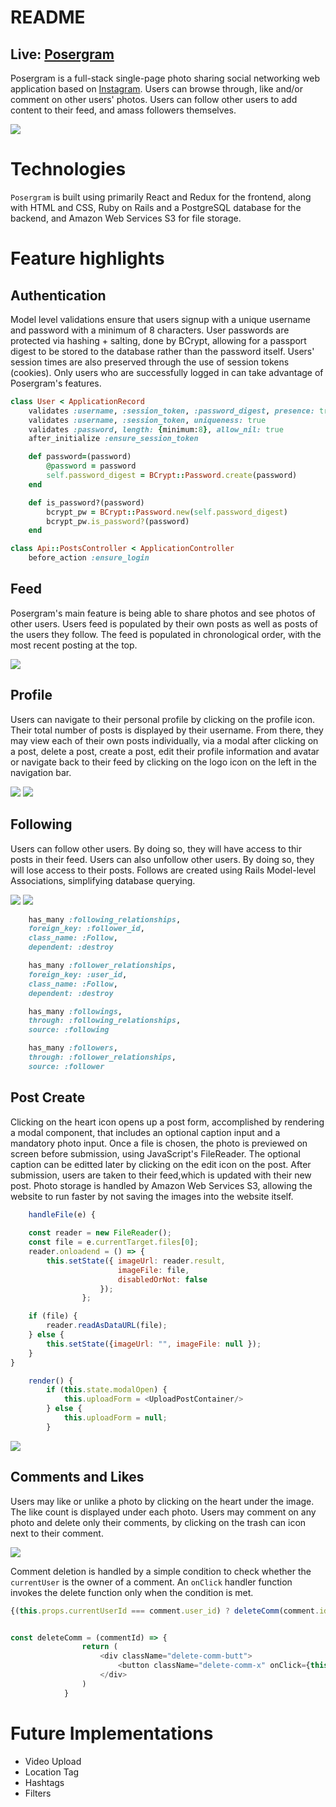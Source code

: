 # README

## Live: [Posergram](https://posergram.herokuapp.com "Posergram")

Posergram is a full-stack single-page photo sharing social networking web application based on [Instagram](https://www.instagram.com/ "Instagram"). Users can browse through, like and/or comment on other users' photos. Users can follow other users to add content to their feed, and amass followers themselves.

![](./readme_images/splash-page.png)

# Technologies

`Posergram` is built using primarily React and Redux for the frontend, along with HTML and CSS, Ruby on Rails and a PostgreSQL database for the backend, and Amazon Web Services S3 for file storage.

# Feature highlights

## Authentication

Model level validations ensure that users signup with a unique username and password with a minimum of 8 characters. User passwords are protected via hashing + salting, done by BCrypt, allowing for a passport digest to be stored to the database rather than the password itself. Users' session times are also preserved through the use of session tokens (cookies). Only users who are successfully logged in can take advantage of Posergram's features.

```ruby
class User < ApplicationRecord
    validates :username, :session_token, :password_digest, presence: true
    validates :username, :session_token, uniqueness: true
    validates :password, length: {minimum:8}, allow_nil: true
    after_initialize :ensure_session_token
```
```ruby
    def password=(password)
        @password = password
        self.password_digest = BCrypt::Password.create(password)
    end

    def is_password?(password)
        bcrypt_pw = BCrypt::Password.new(self.password_digest)
        bcrypt_pw.is_password?(password)
    end
```

```ruby
class Api::PostsController < ApplicationController
    before_action :ensure_login
```

## Feed

Posergram's main feature is being able to share photos and see photos of other users. Users feed is populated by their own posts as well as posts of the users they follow. The feed is populated in chronological order, with the most recent posting at the top.

![](./readme_images/feed.png)

## Profile

Users can navigate to their personal profile by clicking on the profile icon. Their total number of posts is displayed by their username. From there, they may view each of their own posts individually, via a modal after clicking on a post, delete a post, create a post, edit their profile information and avatar or navigate back to their feed by clicking on the logo icon on the left in the navigation bar.

![](./readme_images/profile-page.png)
![](./readme_images/post-show.png)

## Following

Users can follow other users. By doing so, they will have access to thir posts in their feed. Users can also unfollow other users. By doing so, they will lose access to their posts. Follows are created using Rails Model-level Associations, simplifying database querying.

![](./readme_images/follow.png)
![](./readme_images/following.png)

```ruby
    has_many :following_relationships,
    foreign_key: :follower_id,
    class_name: :Follow,
    dependent: :destroy

    has_many :follower_relationships,
    foreign_key: :user_id,
    class_name: :Follow,
    dependent: :destroy

    has_many :followings,
    through: :following_relationships,
    source: :following

    has_many :followers,
    through: :follower_relationships,
    source: :follower
```




## Post Create

Clicking on the heart icon opens up a post form, accomplished by rendering a modal component, that includes an optional caption input and a mandatory photo input. Once a file is chosen, the photo is previewed on screen before submission, using JavaScript's FileReader. The optional caption can be editted later by clicking on the edit icon on the post. After submission, users are taken to their feed,which is updated with their new post. Photo storage is handled by Amazon Web Services S3, allowing the website to run faster by not saving the images into the website itself.


```javascript
    handleFile(e) {
    
    const reader = new FileReader();
    const file = e.currentTarget.files[0];
    reader.onloadend = () => {
        this.setState({ imageUrl: reader.result, 
                        imageFile: file,
                        disabledOrNot: false
                    });
                };

    if (file) {
        reader.readAsDataURL(file);
    } else {
        this.setState({imageUrl: "", imageFile: null });
    }
}
```

```javascript
    render() {
        if (this.state.modalOpen) {
            this.uploadForm = <UploadPostContainer/>
        } else {
            this.uploadForm = null;
        }
```

![](./readme_images/post-upload.png)


## Comments and Likes

Users may like or unlike a photo by clicking on the heart under the image. The like count is displayed under each photo. Users may comment on any photo and delete only their comments, by clicking on the trash can icon next to their comment.

![](./readme_images/likes-n-comments.png)

Comment deletion is handled by a simple condition to check whether the `currentUser` is the owner of a comment. An `onClick` handler function invokes the delete function only when the condition is met.

```javascript
{(this.props.currentUserId === comment.user_id) ? deleteComm(comment.id) : ""}


const deleteComm = (commentId) => {
                return (
                    <div className="delete-comm-butt">
                        <button className="delete-comm-x" onClick={this.handleDeleteComment(commentId)}><i className="far fa-trash-alt"></i></button>
                    </div>
                )
            } 
```

# Future Implementations
* Video Upload
* Location Tag
* Hashtags
* Filters